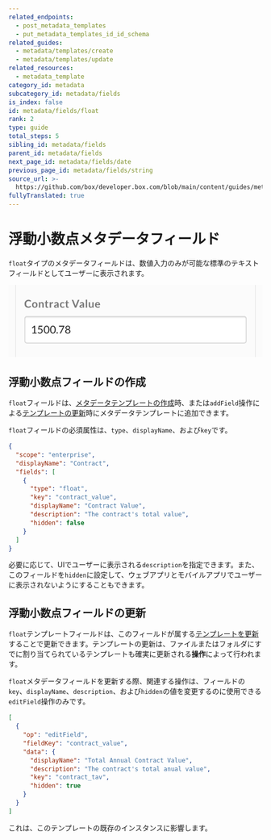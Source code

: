 ```yaml
---
related_endpoints:
  - post_metadata_templates
  - put_metadata_templates_id_id_schema
related_guides:
  - metadata/templates/create
  - metadata/templates/update
related_resources:
  - metadata_template
category_id: metadata
subcategory_id: metadata/fields
is_index: false
id: metadata/fields/float
rank: 2
type: guide
total_steps: 5
sibling_id: metadata/fields
parent_id: metadata/fields
next_page_id: metadata/fields/date
previous_page_id: metadata/fields/string
source_url: >-
  https://github.com/box/developer.box.com/blob/main/content/guides/metadata/fields/float.md
fullyTranslated: true
---
```

# 浮動小数点メタデータフィールド

`float`タイプのメタデータフィールドは、数値入力のみが可能な標準のテキストフィールドとしてユーザーに表示されます。

<ImageFrame border center shadow width="400">

![文字列フィールド](./metadata-field-float.png)

</ImageFrame>

## 浮動小数点フィールドの作成

`float`フィールドは、[メタデータテンプレートの作成][g_create_template]時、または`addField`操作による[テンプレートの更新][g_update_template]時にメタデータテンプレートに追加できます。

`float`フィールドの必須属性は、`type`、`displayName`、および`key`です。

```json
{
  "scope": "enterprise",
  "displayName": "Contract",
  "fields": [
    {
      "type": "float",
      "key": "contract_value",
      "displayName": "Contract Value",
      "description": "The contract's total value",
      "hidden": false
    }
  ]
}

```

必要に応じて、UIでユーザーに表示される`description`を指定できます。また、このフィールドを`hidden`に設定して、ウェブアプリとモバイルアプリでユーザーに表示されないようにすることもできます。

## 浮動小数点フィールドの更新

`float`テンプレートフィールドは、このフィールドが属する[テンプレートを更新][g_update_template]することで更新できます。テンプレートの更新は、ファイルまたはフォルダにすでに割り当てられているテンプレートも確実に更新される**操作**によって行われます。

`float`メタデータフィールドを更新する際、関連する操作は、フィールドの`key`、`displayName`、`description`、および`hidden`の値を変更するのに使用できる`editField`操作のみです。

```json
[
  {
    "op": "editField",
    "fieldKey": "contract_value",
    "data": {
      "displayName": "Total Annual Contract Value",
      "description": "The contract's total anual value",
      "key": "contract_tav",
      "hidden": true
    }
  }
]

```

<Message warning>

これは、このテンプレートの既存のインスタンスに影響します。

</Message>

[g_create_template]: g://metadata/templates/create

[g_update_template]: g://metadata/templates/update